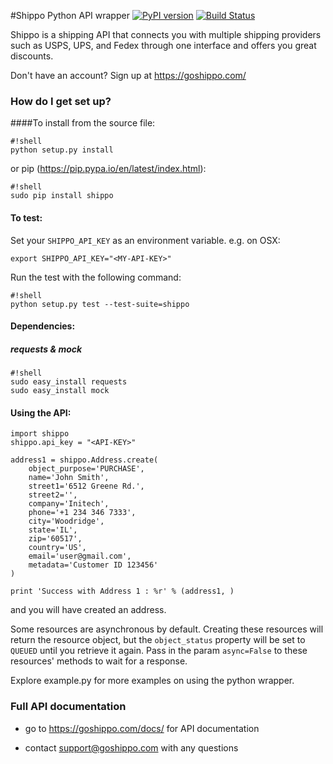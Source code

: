 #Shippo Python API wrapper
[![PyPI version](https://badge.fury.io/py/shippo.svg)](https://badge.fury.io/py/shippo)
[![Build Status](https://travis-ci.org/goshippo/shippo-python-client.svg?branch=helper-merge-steveByerly-fork-2)](https://travis-ci.org/goshippo/shippo-python-client)

Shippo is a shipping API that connects you with multiple shipping providers such as USPS, UPS, and Fedex through one interface and offers you great discounts.

Don't have an account? Sign up at https://goshippo.com/


### How do I get set up? ###

####To install from the source file:

```
#!shell
python setup.py install
```

or pip (https://pip.pypa.io/en/latest/index.html):
```
#!shell
sudo pip install shippo
``` 

#### To test:

Set your `SHIPPO_API_KEY` as an environment variable.
e.g. on OSX:

`export SHIPPO_API_KEY="<MY-API-KEY>"`

Run the test with the following command:

```
#!shell
python setup.py test --test-suite=shippo
```


#### Dependencies:

##### requests & mock

```
#!shell
sudo easy_install requests
sudo easy_install mock
``` 

#### Using the API:

```
import shippo
shippo.api_key = "<API-KEY>"

address1 = shippo.Address.create(
    object_purpose='PURCHASE',
    name='John Smith',
    street1='6512 Greene Rd.',
    street2='',
    company='Initech',
    phone='+1 234 346 7333',
    city='Woodridge',
    state='IL',
    zip='60517',
    country='US',
    email='user@gmail.com',
    metadata='Customer ID 123456'
)

print 'Success with Address 1 : %r' % (address1, )
```

and you will have created an address.

Some resources are asynchronous by default. Creating these resources will return the resource object, but the `object_status` property will be set to `QUEUED` until you retrieve it again. Pass in the param `async=False` to these resources' methods to wait for a response.

Explore example.py for more examples on using the python wrapper.

### Full API documentation ###

* go to https://goshippo.com/docs/ for API documentation

* contact support@goshippo.com with any questions
